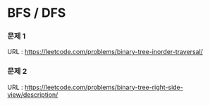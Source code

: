# BFS / DFS

### 문제 1
URL : https://leetcode.com/problems/binary-tree-inorder-traversal/

### 문제 2
URL : https://leetcode.com/problems/binary-tree-right-side-view/description/
